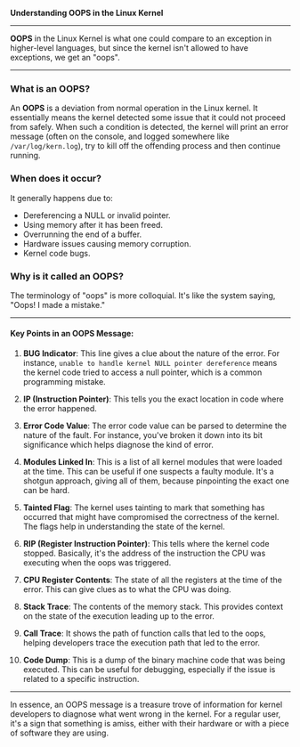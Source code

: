 **Understanding OOPS in the Linux Kernel**

---

**OOPS** in the Linux Kernel is what one could compare to an exception in higher-level languages, but since the kernel isn't allowed to have exceptions, we get an "oops".

---

### What is an OOPS?

An **OOPS** is a deviation from normal operation in the Linux kernel. It essentially means the kernel detected some issue that it could not proceed from safely. When such a condition is detected, the kernel will print an error message (often on the console, and logged somewhere like `/var/log/kern.log`), try to kill off the offending process and then continue running.

### When does it occur?

It generally happens due to:
- Dereferencing a NULL or invalid pointer.
- Using memory after it has been freed.
- Overrunning the end of a buffer.
- Hardware issues causing memory corruption.
- Kernel code bugs.

### Why is it called an OOPS?

The terminology of "oops" is more colloquial. It's like the system saying, "Oops! I made a mistake."

---

#### Key Points in an OOPS Message:

1. **BUG Indicator**: This line gives a clue about the nature of the error. For instance, `unable to handle kernel NULL pointer dereference` means the kernel code tried to access a null pointer, which is a common programming mistake.

2. **IP (Instruction Pointer)**: This tells you the exact location in code where the error happened.

3. **Error Code Value**: The error code value can be parsed to determine the nature of the fault. For instance, you've broken it down into its bit significance which helps diagnose the kind of error.

4. **Modules Linked In**: This is a list of all kernel modules that were loaded at the time. This can be useful if one suspects a faulty module. It's a shotgun approach, giving all of them, because pinpointing the exact one can be hard.

5. **Tainted Flag**: The kernel uses tainting to mark that something has occurred that might have compromised the correctness of the kernel. The flags help in understanding the state of the kernel. 

6. **RIP (Register Instruction Pointer)**: This tells where the kernel code stopped. Basically, it's the address of the instruction the CPU was executing when the oops was triggered. 

7. **CPU Register Contents**: The state of all the registers at the time of the error. This can give clues as to what the CPU was doing.

8. **Stack Trace**: The contents of the memory stack. This provides context on the state of the execution leading up to the error.

9. **Call Trace**: It shows the path of function calls that led to the oops, helping developers trace the execution path that led to the error.

10. **Code Dump**: This is a dump of the binary machine code that was being executed. This can be useful for debugging, especially if the issue is related to a specific instruction.

---

In essence, an OOPS message is a treasure trove of information for kernel developers to diagnose what went wrong in the kernel. For a regular user, it's a sign that something is amiss, either with their hardware or with a piece of software they are using.